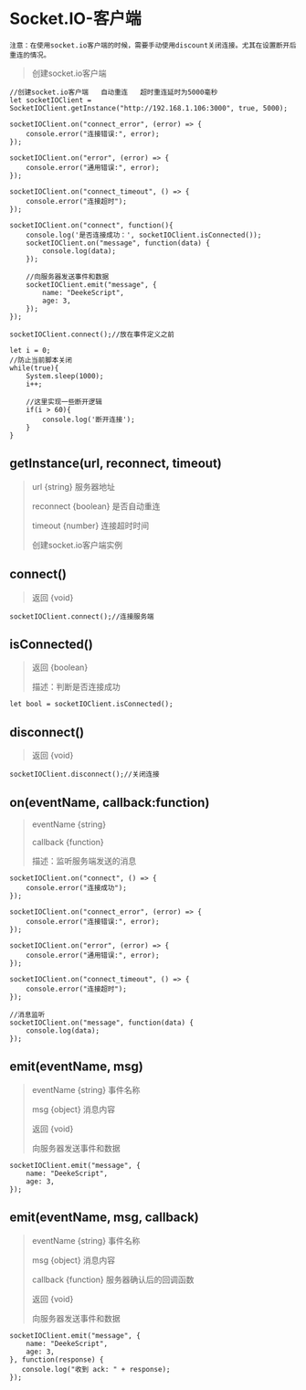 # Socket.IO-客户端

`注意：在使用socket.io客户端的时候，需要手动使用discount关闭连接。尤其在设置断开后重连的情况。`

> 创建socket.io客户端

```
//创建socket.io客户端   自动重连   超时重连延时为5000毫秒
let socketIOClient = SocketIOClient.getInstance("http://192.168.1.106:3000", true, 5000);

socketIOClient.on("connect_error", (error) => {
    console.error("连接错误:", error);
});

socketIOClient.on("error", (error) => {
    console.error("通用错误:", error);
});

socketIOClient.on("connect_timeout", () => {
    console.error("连接超时");
});

socketIOClient.on("connect", function(){
    console.log('是否连接成功：', socketIOClient.isConnected());
    socketIOClient.on("message", function(data) {
        console.log(data);
    });

    //向服务器发送事件和数据
    socketIOClient.emit("message", {
        name: "DeekeScript",
        age: 3,
    });
});

socketIOClient.connect();//放在事件定义之前

let i = 0;
//防止当前脚本关闭
while(true){
    System.sleep(1000);
    i++;

    //这里实现一些断开逻辑
    if(i > 60){
        console.log('断开连接');
    }
}

```

## getInstance(url, reconnect, timeout)

> url {string} 服务器地址
>
> reconnect {boolean} 是否自动重连
>
> timeout {number} 连接超时时间
>
> 创建socket.io客户端实例

## connect()

> 返回 {void}
> 
```
socketIOClient.connect();//连接服务端
```

## isConnected()

> 返回 {boolean}
>
> 描述：判断是否连接成功

```
let bool = socketIOClient.isConnected();
```

## disconnect()
> 返回 {void}
> 
```
socketIOClient.disconnect();//关闭连接
```

## on(eventName, callback:function)

> eventName {string}
> 
> callback {function}
> 
> 描述：监听服务端发送的消息

```
socketIOClient.on("connect", () => {
    console.error("连接成功");
});

socketIOClient.on("connect_error", (error) => {
    console.error("连接错误:", error);
});

socketIOClient.on("error", (error) => {
    console.error("通用错误:", error);
});

socketIOClient.on("connect_timeout", () => {
    console.error("连接超时");
});

//消息监听
socketIOClient.on("message", function(data) {
    console.log(data);
});
```

## emit(eventName, msg)

> eventName {string} 事件名称
> 
> msg {object} 消息内容
> 
> 返回 {void}
>
> 向服务器发送事件和数据

```
socketIOClient.emit("message", {
    name: "DeekeScript",
    age: 3,
});
```

## emit(eventName, msg, callback)

> eventName {string} 事件名称
> 
> msg {object} 消息内容
>
> callback {function} 服务器确认后的回调函数
> 
> 返回 {void}
>
>  向服务器发送事件和数据

```
socketIOClient.emit("message", {
    name: "DeekeScript",
    age: 3,
}, function(response) {
   console.log("收到 ack: " + response);
});
```
